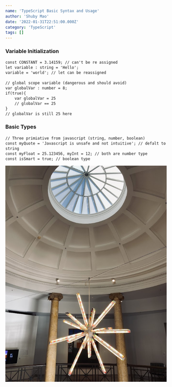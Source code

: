 ```yaml
---
name: 'TypeScript Basic Syntax and Usage'
author: 'Shuby Mao'
date: '2022-01-31T22:51:00.000Z'
category: 'TypeScript'
tags: []
---
```

### Variable Initialization

```tsx
const CONSTANT = 3.14159; // can't be re assigned
let variable : string = 'Hello';
variable = 'world'; // let can be reassigned

// global scope variable (dangerous and should avoid)
var globalVar : number = 8; 
if(true){
	var globalVar = 25
	// globalVar == 25
}
// globalVar is still 25 here
```

### Basic Types

```tsx
// Three primiative from javascript (string, number, boolean)
const myQuote = 'Javascript is unsafe and not intuitive'; // defalt to string
const myFloat = 25.123456, myInt = 12; // both are number type
const isSmart = true; // boolean type
```

![Untitled](TypeScript%20Basic%20Syntax%20and%20Usage%20f50dc121997647fbbd9a9c6bc0000ca3/Untitled.png)